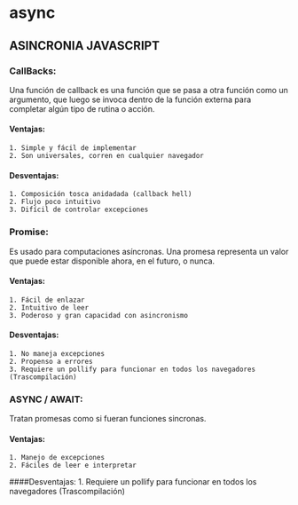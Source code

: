 # async
## ASINCRONIA JAVASCRIPT

### CallBacks: 
Una función de callback es una función que se pasa a otra función como un argumento, que luego se invoca dentro de la función externa para completar algún tipo de rutina o acción.

#### Ventajas:
	1. Simple y fácil de implementar
	2. Son universales, corren en cualquier navegador
#### Desventajas:
	1. Composición tosca anidadada (callback hell)
	2. Flujo poco intuitivo
	3. Difícil de controlar excepciones


### Promise:

Es usado para computaciones asíncronas. Una promesa representa un valor que puede estar disponible ahora, en el futuro, o nunca.

#### Ventajas:
	1. Fácil de enlazar
	2. Intuitivo de leer
	3. Poderoso y gran capacidad con asincronismo
	
#### Desventajas:
	1. No maneja excepciones
	2. Propenso a errores
	3. Requiere un pollify para funcionar en todos los navegadores (Trascompilación)

### ASYNC / AWAIT:
Tratan promesas como si fueran funciones sincronas.

#### Ventajas:
	1. Manejo de excepciones
	2. Fáciles de leer e interpretar

####Desventajas:
	1. Requiere un pollify para funcionar en todos los navegadores (Trascompilación)

